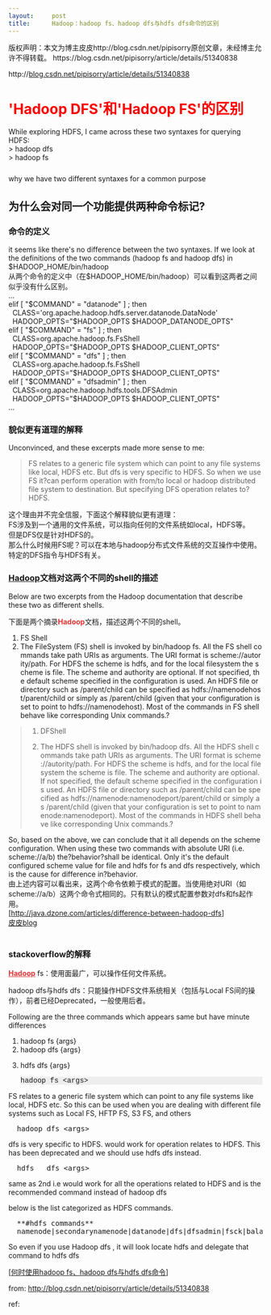 ```yaml
---
layout:     post
title:      Hadoop：hadoop fs、hadoop dfs与hdfs dfs命令的区别
---
```

<div id="article_content" class="article_content clearfix csdn-tracking-statistics" data-pid="blog" data-mod="popu_307" data-dsm="post">
								<div class="article-copyright">
					版权声明：本文为博主皮皮http://blog.csdn.net/pipisorry原创文章，未经博主允许不得转载。					https://blog.csdn.net/pipisorry/article/details/51340838				</div>
								            <link rel="stylesheet" href="https://csdnimg.cn/release/phoenix/template/css/ck_htmledit_views-f76675cdea.css">
						<div class="htmledit_views" id="content_views">
                
<p>http://<a href="http://blog.csdn.net/pipisorry/article/details/51340838" rel="nofollow">blog.csdn.net/pipisorry/article/details/51340838</a><br></p>
<p></p>
<h1><span style="color:#FF0000;">'Hadoop DFS'和'Hadoop FS'的区别</span></h1>
<div>While exploring HDFS, I came across these two syntaxes for querying HDFS:<br></div>
<div>&gt; hadoop dfs<br style="list-style-type:none;color:rgb(51,51,51);font-family:Verdana, Arial, Tahoma;font-size:14px;line-height:25px;">
&gt; hadoop fs<br style="list-style-type:none;color:rgb(51,51,51);font-family:Verdana, Arial, Tahoma;font-size:14px;line-height:25px;"><br style="list-style-type:none;color:rgb(51,51,51);font-family:Verdana, Arial, Tahoma;font-size:14px;line-height:25px;">
why we have two different syntaxes for a common purpose<br style="list-style-type:none;color:rgb(51,51,51);font-family:Verdana, Arial, Tahoma;font-size:14px;line-height:25px;"><h2>为什么会对同一个功能提供两种命令标记?</h2>
<h3>命令的定义</h3>
it seems like there's no difference between the two syntaxes. If we look at the definitions of the two commands (hadoop fs and hadoop dfs) in $HADOOP_HOME/bin/hadoop<br></div>
<div>从两个命令的定义中（在$HADOOP_HOME/bin/hadoop）可以看到这两者之间似乎没有什么区别。</div>
<div>...  <br>
elif [ "$COMMAND" = "datanode" ] ; then  <br>
  CLASS='org.apache.hadoop.hdfs.server.datanode.DataNode'  <br>
  HADOOP_OPTS="$HADOOP_OPTS $HADOOP_DATANODE_OPTS"  <br>
elif [ "$COMMAND" = "fs" ] ; then  <br>
  CLASS=org.apache.hadoop.fs.FsShell  <br>
  HADOOP_OPTS="$HADOOP_OPTS $HADOOP_CLIENT_OPTS"  <br>
elif [ "$COMMAND" = "dfs" ] ; then  <br>
  CLASS=org.apache.hadoop.fs.FsShell  <br>
  HADOOP_OPTS="$HADOOP_OPTS $HADOOP_CLIENT_OPTS"  <br>
elif [ "$COMMAND" = "dfsadmin" ] ; then  <br>
  CLASS=org.apache.hadoop.hdfs.tools.DFSAdmin  <br>
  HADOOP_OPTS="$HADOOP_OPTS $HADOOP_CLIENT_OPTS"  <br>
...  <br></div>
<h3>貌似更有道理的解释</h3>
<div>
<p style="list-style-type:none;">
Unconvinced, and these excerpts made more sense to me:<br style="list-style-type:none;"></p>
<blockquote style="list-style-type:none;">FS relates to a generic file system which can point to any file systems like local, HDFS etc. But dfs is very specific to HDFS. So when we use FS it?can perform operation with from/to local or
 hadoop distributed file system to destination. But specifying DFS operation relates to?HDFS.</blockquote>
这个理由并不完全信服，下面这个解释貌似更有道理：</div>
<div>FS涉及到一个通用的文件系统，可以指向任何的文件系统如local，HDFS等。</div>
<div>但是DFS仅是针对HDFS的。</div>
<div>那么什么时候用FS呢？可以在本地与hadoop分布式文件系统的交互操作中使用。特定的DFS指令与HDFS有关。</div>
<h3><a href="http://lib.csdn.net/base/20" rel="nofollow" class="replace_word" title="Hadoop知识库">Hadoop</a>文档对这两个不同的shell的描述</h3>
<div>Below are two excerpts from the Hadoop documentation that describe these two as different shells.</div>
<div>
<p>下面是两个摘录<span style="color:#df3434;"><strong>Hadoop</strong></span>文档，描述这两个不同的shell。</p>
<ol start="1"><li class="alt">FS Shell  </li><li>The FileSystem (FS) shell is invoked by bin/hadoop fs. All the FS shell commands take path URIs as arguments. The URI format is scheme://autority/path. For HDFS the scheme is hdfs, and for the local filesystem the scheme is file. The scheme and authority are optional. If not specified, the default scheme specified in the configuration is used. An HDFS file or directory such as /parent/child can be specified as hdfs://namenodehost/parent/child or simply as /parent/child (given that your configuration is set to point to hdfs://namenodehost). Most of the commands in FS shell behave like corresponding Unix commands.? <br></li></ol><div>
<blockquote style="list-style-type:none;">
<div class="dp-highlighter bg_plain">
<ol start="1"><li class="alt">DFShell  </li><li>
<p>The HDFS shell is invoked by bin/hadoop dfs. All the HDFS shell commands take path URIs as arguments. The URI format is scheme://autority/path. For HDFS the scheme is hdfs, and for the local filesystem the scheme is file. The scheme and authority are optional. If not specified, the default scheme specified in the configuration is used. An HDFS file or directory such as /parent/child can be specified as hdfs://namenode:namenodeport/parent/child or simply as /parent/child (given that your configuration is set to point to namenode:namenodeport). Most of the commands in HDFS shell behave like corresponding Unix commands.? </p>
</li></ol></div>
</blockquote>
</div>
<p></p>
</div>
<div>So, based on the above, we can conclude that it all depends on the scheme configuration. When using these two commands with absolute URI (i.e. scheme://a/b) the?behavior?shall be identical. Only it's the default configured scheme value for file and hdfs
 for fs and dfs respectively, which is the cause for difference in?behavior. </div>
<div>由上述内容可以看出来，这两个命令依赖于模式的配置。当使用绝对URI（如scheme://a/b）这两个命令式相同的。只有默认的模式配置参数对dfs和fs起作用。<br>
[<a href="http://java.dzone.com/articles/difference-between-hadoop-dfs" rel="nofollow" style="list-style-type:none;">http://java.dzone.com/articles/difference-between-hadoop-dfs</a>]</div>
<div><a href="http://blog.csdn.net/pipisorry" rel="nofollow">皮皮blog</a></div>
<div><br><h3>stackoverflow的解释</h3>
<p><a href="http://lib.csdn.net/base/20" rel="nofollow" class="replace_word" title="Hadoop知识库" style="color:#df3434;font-weight:bold;">Hadoop</a> fs：使用面最广，可以操作任何文件系统。</p>
<p>hadoop dfs与hdfs dfs：只能操作HDFS文件系统相关（包括与Local FS间的操作），前者已经Deprecated，一般使用后者。</p>
<p style="border:0px;vertical-align:baseline;clear:both;background:transparent;">
Following are the three commands which appears same but have minute differences</p>
<ol style="border:0px;vertical-align:baseline;background:transparent;"><li style="border:0px;vertical-align:baseline;background:transparent;">
hadoop fs {args}</li><li style="border:0px;vertical-align:baseline;background:transparent;">
hadoop dfs {args}</li><li style="border:0px;vertical-align:baseline;background:transparent;">
<p style="border:0px;vertical-align:baseline;clear:both;background:transparent;">
hdfs dfs {args}</p>
<pre style="border:0px;vertical-align:baseline;font-family:Consolas, Menlo, Monaco, 'Lucida Console', 'Liberation Mono', 'DejaVu Sans Mono', 'Bitstream Vera Sans Mono', 'Courier New', monospace, serif;overflow:auto;background:rgb(238,238,238);">hadoop fs &lt;args&gt;
</pre>
</li></ol><p style="border:0px;vertical-align:baseline;clear:both;background:transparent;">
FS relates to a generic file system which can point to any file systems like local, HDFS etc. So this can be used when you are dealing with different file systems such as Local FS, HFTP FS, S3 FS, and others</p>
<pre style="border:0px;vertical-align:baseline;overflow:auto;">  hadoop dfs &lt;args&gt;
</pre>
<p style="border:0px;vertical-align:baseline;clear:both;">
dfs is very specific to HDFS. would work for operation relates to HDFS. This has been deprecated and we should use hdfs dfs instead.</p>
<pre style="border:0px;vertical-align:baseline;overflow:auto;">  hdfs   dfs &lt;args&gt;
</pre>
<p style="border:0px;vertical-align:baseline;clear:both;">
same as 2nd i.e would work for all the operations related to HDFS and is the recommended command instead of hadoop dfs</p>
<p style="border:0px;vertical-align:baseline;clear:both;">
below is the list categorized as HDFS commands.</p>
<pre style="border:0px;vertical-align:baseline;overflow:auto;">  **#hdfs commands**
  namenode|secondarynamenode|datanode|dfs|dfsadmin|fsck|balancer|fetchdt|oiv|dfsgroups
</pre>
<p style="border:0px;vertical-align:baseline;clear:both;">
So even if you use Hadoop dfs , it will look locate hdfs and delegate that command to hdfs dfs</p>
<p style="border:0px;vertical-align:baseline;clear:both;">
[<span class="link_title"><a href="http://blog.csdn.net/jediael_lu/article/details/37649609" rel="nofollow">何时使用hadoop fs、hadoop dfs与hdfs dfs命令</a></span>]</p>
</div>
from: <a href="http://blog.csdn.net/pipisorry/article/details/51340838" rel="nofollow">
http://blog.csdn.net/pipisorry/article/details/51340838</a>
<p></p>
<p>ref:<br></p>
<p><br></p>
            </div>
                </div>